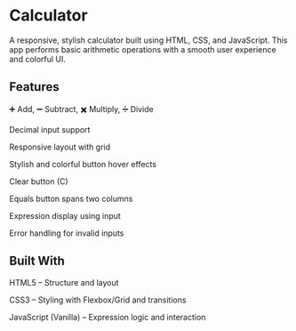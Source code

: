 # Calculator
A responsive, stylish calculator built using HTML, CSS, and JavaScript. This app performs basic arithmetic operations with a smooth user experience and colorful UI.

## Features
➕ Add, ➖ Subtract, ✖️ Multiply, ➗ Divide

Decimal input support

Responsive layout with grid

Stylish and colorful button hover effects

Clear button (C)

Equals button spans two columns

Expression display using input

Error handling for invalid inputs


## Built With
HTML5 – Structure and layout

CSS3 – Styling with Flexbox/Grid and transitions

JavaScript (Vanilla) – Expression logic and interaction
